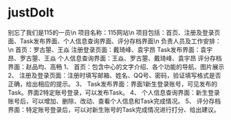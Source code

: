 # justDoIt
别忘了我们是115的一员\n
项目名称：115网站\n
项目包括：首页、注册及登录页面、Task发布界面、个人信息查询界面、评分存档界面\n
负责人员及工作安排：\n
首页：罗古曌、王焱
注册登录页面：戴琦峰、袁宇昂
Task发布界面：袁宇昂、罗古曌、王焱
个人信息查询界面：王焱、罗古曌、戴琦峰、袁宇昂
评分存档界面：赵品均、高畅
1、	首页：包含中心的文字介绍、各个功能的导航、图片展示
2、	注册及登录页面：注册时填写邮箱、姓名、QQ号、密码，验证填写格式是否正确，给出相应的提示。
3、	Task发布界面：界面1新生登录账号，可见发布的Task。界面2特定账号登录，可以发布Task。
4、	个人信息查询界面：新生登录账号后，可以增加、删除、改动、查看个人信息和Task完成情况。
5、	评分存档界面：特定账号登录后，可以对新生账号的Task完成情况进行打分、给出建议。
